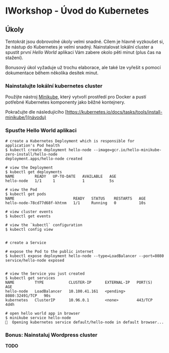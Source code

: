 # IWorkshop - Úvod do Kubernetes

## Úkoly
Tentokrát jsou dobrovolné úkoly velmi snadné. Cílem je hlavně vyzkoušet si, že
nástup do Kubernetes je velmi snadný. Nainstalovat lokální cluster a spustit
první _Hello World_ aplikaci Vám zabere okolo pěti minut (plus čas na stažení).

Bonusový úkol vyžaduje už trochu elaborace, ale také lze vyřešit s pomocí
dokumentace během několika desítek minut.

### Nainstalujte lokální kubernetes cluster
Použijte nástroj [Minikube], který vytvoří prostředí pro Docker a pustí potřebné
Kubernetes komponenty jako běžné kontejnery.

Pokračujte dle následujícího [https://kubernetes.io/docs/tasks/tools/install-minikube/](návodu)

### Spusťte Hello World aplikaci
```console
# create a Kubernetes Deployment which is responsible for application's Pod health
$ kubectl create deployment hello-node --image=gcr.io/hello-minikube-zero-install/hello-node
deployment.apps/hello-node created

# view the Deployment
$ kubectl get deployments
NAME         READY   UP-TO-DATE   AVAILABLE   AGE
hello-node   1/1     1            1           5s

# view the Pod
$ kubectl get pods
NAME                          READY   STATUS    RESTARTS   AGE
hello-node-78cd77d68f-khtnm   1/1     Running   0          10s

# view cluster events
$ kubectl get events

# view the `kubectl` configuration
$ kubectl config view


# create a Service

# expose the Pod to the public internet
$ kubectl expose deployment hello-node --type=LoadBalancer --port=8080
service/hello-node exposed


# view the Service you just created
$ kubectl get services
NAME         TYPE           CLUSTER-IP      EXTERNAL-IP   PORT(S)          AGE
hello-node   LoadBalancer   10.100.41.161   <pending>     8080:32491/TCP   90s
kubernetes   ClusterIP      10.96.0.1       <none>        443/TCP          4d4h

# open hello world app in browser
$ minikube service hello-node
🎉  Opening kubernetes service default/hello-node in default browser...
```

### Bonus: Nainstaluj Wordpress cluster
__TODO__



[Minikube]: https://kubernetes.io/docs/tasks/tools/install-minikube/

